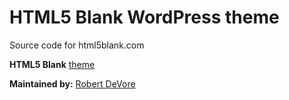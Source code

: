 # HTML5 Blank WordPress theme

Source code for html5blank.com

**HTML5 Blank** [theme](https://www.github.com/html5lank/html5blank/)

**Maintained by:** [Robert DeVore](http://www.robertdevore.com)
